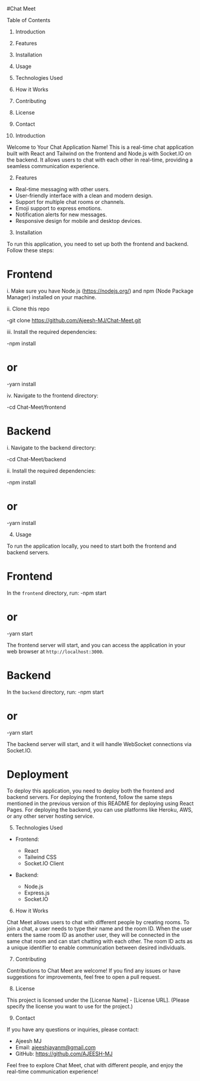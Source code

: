 #Chat Meet

Table of Contents
1. Introduction
2. Features
3. Installation
4. Usage
5. Technologies Used
6. How it Works
7. Contributing
8. License
9. Contact

1. Introduction

Welcome to Your Chat Application Name! This is a real-time chat application built with React and Tailwind on the frontend and Node.js with Socket.IO on the backend. It allows users to chat with each other in real-time, providing a seamless communication experience.

2. Features

- Real-time messaging with other users.
- User-friendly interface with a clean and modern design.
- Support for multiple chat rooms or channels.
- Emoji support to express emotions.
- Notification alerts for new messages.
- Responsive design for mobile and desktop devices.

3. Installation

To run this application, you need to set up both the frontend and backend. Follow these steps:

# Frontend

i. Make sure you have Node.js (https://nodejs.org/) and npm (Node Package Manager) installed on your machine.

ii. Clone this repo

-git clone https://github.com/Ajeesh-MJ/Chat-Meet.git

iii. Install the required dependencies:

-npm install
# or
-yarn install


iv. Navigate to the frontend directory:

-cd Chat-Meet/frontend

# Backend

i. Navigate to the backend directory:

-cd Chat-Meet/backend

ii. Install the required dependencies:

-npm install
# or
-yarn install

4. Usage

To run the application locally, you need to start both the frontend and backend servers.

# Frontend

In the `frontend` directory, run:
-npm start
# or
-yarn start

The frontend server will start, and you can access the application in your web browser at `http://localhost:3000`.

# Backend

In the `backend` directory, run:
-npm start
# or
-yarn start

The backend server will start, and it will handle WebSocket connections via Socket.IO.

# Deployment

To deploy this application, you need to deploy both the frontend and backend servers. For deploying the frontend, follow the same steps mentioned in the previous version of this README for deploying using React Pages. For deploying the backend, you can use platforms like Heroku, AWS, or any other server hosting service.

5. Technologies Used

- Frontend:
  - React
  - Tailwind CSS
  - Socket.IO Client

- Backend:
  - Node.js
  - Express.js
  - Socket.IO

6. How it Works

Chat Meet allows users to chat with different people by creating rooms. To join a chat, a user needs to type their name and the room ID. When the user enters the same room ID as another user, they will be connected in the same chat room and can start chatting with each other. The room ID acts as a unique identifier to enable communication between desired individuals.

7. Contributing

Contributions to Chat Meet are welcome! If you find any issues or have suggestions for improvements, feel free to open a pull request.

8. License

This project is licensed under the [License Name] - [License URL]. (Please specify the license you want to use for the project.)

9. Contact

If you have any questions or inquiries, please contact:
- Ajeesh MJ
- Email: ajeeshjayanm@gmail.com
- GitHub: https://github.com/AJEESH-MJ

Feel free to explore Chat Meet, chat with different people, and enjoy the real-time communication experience!
